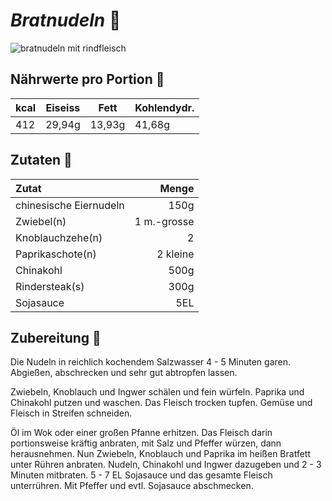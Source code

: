 # _Bratnudeln_ :ramen:

![bratnudeln mit rindfleisch](https://images.unsplash.com/photo-1585032226651-759b368d7246?ixlib=rb-4.0.3&ixid=MnwxMjA3fDB8MHxzZWFyY2h8Nnx8Y2hpbmVzZSUyMGZvb2R8ZW58MHx8MHx8&auto=format&fit=crop&w=1100&q=60)

## Nährwerte pro Portion :fork_and_knife:

|kcal | Eiseiss | Fett | Kohlendydr.|
|-----|----------|------|---------|
|412 |29,94g |13,93g |  41,68g|

## Zutaten :bento:

| Zutat | Menge |
|:------|-------:|
|chinesische Eiernudeln | 150g |
| Zwiebel(n) | 1 m.-grosse|
| Knoblauchzehe(n) |2|
|Paprikaschote(n) |2 kleine|
|Chinakohl |500g|
|Rindersteak(s) |300g|
|Sojasauce |5EL|


## Zubereitung :stew:

Die Nudeln in reichlich kochendem Salzwasser 4 - 5 Minuten garen. Abgießen, abschrecken und sehr gut abtropfen lassen.

Zwiebeln, Knoblauch und Ingwer schälen und fein würfeln. Paprika und Chinakohl putzen und waschen. Das Fleisch trocken tupfen. Gemüse und Fleisch in Streifen schneiden.

Öl im Wok oder einer großen Pfanne erhitzen. Das Fleisch darin portionsweise kräftig anbraten, mit Salz und Pfeffer würzen, dann herausnehmen. Nun Zwiebeln, Knoblauch und Paprika im heißen Bratfett unter Rühren anbraten. Nudeln, Chinakohl und Ingwer dazugeben und 2 - 3 Minuten mitbraten. 5 - 7 EL Sojasauce und das gesamte Fleisch unterrühren. Mit Pfeffer und evtl. Sojasauce abschmecken. 
